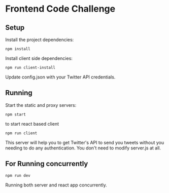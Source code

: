 #  Frontend Code Challenge

## Setup

Install the project dependencies:

`npm install`

Install client side dependencies:

`npm run client-install`

Update config.json with your Twitter API credentials.

## Running

Start the static and proxy servers:

`npm start`

to start react based client

`npm run client`

This server will help you to get Twitter's API to send you tweets without you needing to do any authentication.  You don't need to modify server.js at all.


## For Running concurrently

`npm run dev`

Running both server and react app concurrently.
